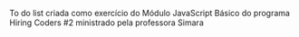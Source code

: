 To do list criada como exercício do Módulo JavaScript Básico do programa Hiring Coders #2 ministrado pela professora Simara
